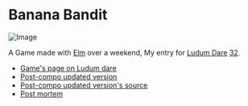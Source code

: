 # Banana Bandit

![Image](http://ludumdare.com/compo/wp-content/compo2/444368/29243-shot0-1429575701.png)

A Game made with [Elm][elm] over a weekend,
My entry for [Ludum Dare][ld] [32][ld32].

- [Game's page on Ludum dare][mygame]
- [Post-compo updated version][updates]
- [Post-compo updated version's source][update-source]
- [Post mortem][post-mortem]



[ld]: http://ludumdare.com/compo/
[ld32]: http://ludumdare.com/compo/ludum-dare-32/?action=preview
[Elm]: http://elm-lang.org/
[mygame]: http://ludumdare.com/compo/ludum-dare-32/?action=preview&uid=29243
[update-source]: https://github.com/soupi/ld32/tree/master
[updates]: http://www.gilmi.xyz/static/misc/gamejams/ld32/Game/dist/update.html
[post-mortem]: http://www.gilmi.xyz/post/2015/04/21/weekend-with-elm

